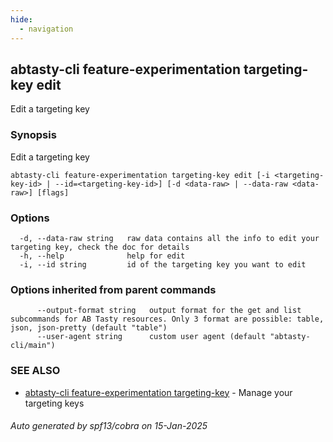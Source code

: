 ```yaml
---
hide:
  - navigation
---
```

## abtasty-cli feature-experimentation targeting-key edit

Edit a targeting key

### Synopsis

Edit a targeting key

```
abtasty-cli feature-experimentation targeting-key edit [-i <targeting-key-id> | --id=<targeting-key-id>] [-d <data-raw> | --data-raw <data-raw>] [flags]
```

### Options

```
  -d, --data-raw string   raw data contains all the info to edit your targeting key, check the doc for details
  -h, --help              help for edit
  -i, --id string         id of the targeting key you want to edit
```

### Options inherited from parent commands

```
      --output-format string   output format for the get and list subcommands for AB Tasty resources. Only 3 format are possible: table, json, json-pretty (default "table")
      --user-agent string      custom user agent (default "abtasty-cli/main")
```

### SEE ALSO

* [abtasty-cli feature-experimentation targeting-key](abtasty-cli_feature-experimentation_targeting-key.md)	 - Manage your targeting keys

###### Auto generated by spf13/cobra on 15-Jan-2025
